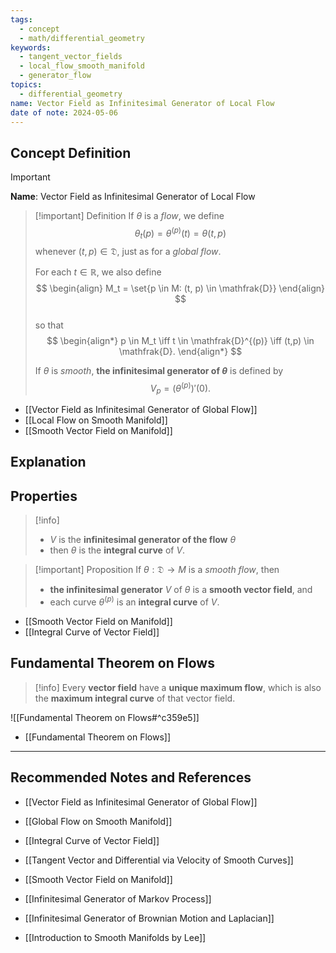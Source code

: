 ```yaml
---
tags:
  - concept
  - math/differential_geometry
keywords:
  - tangent_vector_fields
  - local_flow_smooth_manifold
  - generator_flow
topics:
  - differential_geometry
name: Vector Field as Infinitesimal Generator of Local Flow
date of note: 2024-05-06
---
```


## Concept Definition

>[!important]
>**Name**: Vector Field as Infinitesimal Generator of Local Flow

>[!important] Definition
>If $\theta$ is a *flow*, we define $$\theta_t(p) = \theta^{(p)}(t) = \theta(t, p)$$ whenever $(t, p) \in \mathfrak{D}$, just as for a *global flow*. 
>
>For each $t \in \mathbb{R}$, we also define
>$$
> \begin{align}
> M_t = \set{p \in M: (t, p) \in \mathfrak{D}} 
> \end{align}
>$$  
>so that
>$$
> \begin{align*}
> p \in M_t \iff t \in \mathfrak{D}^{(p)} \iff (t,p) \in \mathfrak{D}.
> \end{align*}
>$$  
>
>If $\theta$ is *smooth*, **the infinitesimal generator of $\theta$** is defined by $$V_p =  (\theta^{(p)})'(0).$$


- [[Vector Field as Infinitesimal Generator of Global Flow]]
- [[Local Flow on Smooth Manifold]]
- [[Smooth Vector Field on Manifold]]

## Explanation



## Properties


>[!info]
>- $V$ is the **infinitesimal generator of the flow** $\theta$ 
>- then $\theta$ is the **integral curve** of $V$.

>[!important] Proposition
>If $\theta: \mathfrak{D} \rightarrow M$ is a *smooth flow*, then 
>- **the infinitesimal generator** $V$ of $\theta$ is a **smooth vector field**, and 
>- each curve $\theta^{(p)}$ is an **integral curve** of $V$.


- [[Smooth Vector Field on Manifold]]
- [[Integral Curve of Vector Field]]


## Fundamental Theorem on Flows

>[!info]
>Every **vector field** have a **unique maximum flow**, which is also the **maximum integral curve** of that vector field.

![[Fundamental Theorem on Flows#^c359e5]]

- [[Fundamental Theorem on Flows]]



-----------
##  Recommended Notes and References


- [[Vector Field as Infinitesimal Generator of Global Flow]]

- [[Global Flow on Smooth Manifold]]
- [[Integral Curve of Vector Field]]

- [[Tangent Vector and Differential via Velocity of Smooth Curves]]
- [[Smooth Vector Field on Manifold]]

- [[Infinitesimal Generator of Markov Process]]
- [[Infinitesimal Generator of Brownian Motion and Laplacian]]


- [[Introduction to Smooth Manifolds by Lee]]